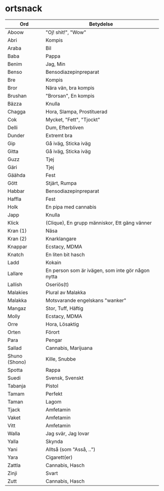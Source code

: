 # ortsnack

Ord | Betydelse |
------------- | ------------- |
Aboow | "Oj! shit!", "Wow"
Abri | Kompis
Araba | Bil
Baba | Pappa
Benim | Jag, Min
Benso | Bensodiazepinpreparat
Bre | Kompis
Bror | Nära vän, bra kompis
Brushan | "Brorsan", En kompis
Bäzza | Knulla
Chagga | Hora, Slampa, Prostituerad
Cok | Mycket, "Fett", "Tjockt"
Delli | Dum, Efterbliven
Dunder | Extremt bra
Gip | Gå iväg, Sticka iväg
Gitta | Gå iväg, Sticka iväg
Guzz | Tjej
Gäri | Tjej
Gäähda | Fest
Gött | Stjärt, Rumpa
Habbar | Bensodiazepinpreparat
Haffla | Fest
Holk | En pipa med cannabis
Japp | Knulla
Klick | (Clique), En grupp människor, Ett gäng vänner
Kran (1) | Näsa
Kran (2) | Knarklangare
Knappar | Ecstacy, MDMA
Knatch | En liten bit hasch
Ladd | Kokain
Lallare | En person som är ivägen, som inte gör någon nytta
Lallish | Oseriös(t)
Malakies | Plural av Malakka
Malakka | Motsvarande engelskans "wanker"
Mangaz | Stor, Tuff, Häftig
Molly | Ecstacy, MDMA
Orre | Hora, Lösaktig
Orten | Förort
Para | Pengar
Sallad | Cannabis, Marijuana
Shuno (Shono) | Kille, Snubbe
Spotta | Rappa
Suedi | Svensk, Svenskt
Tabanja | Pistol
Tamam | Perfekt
Taman | Lagom
Tjack | Amfetamin
Vaket | Amfetamin
Vitt | Amfetamin
Walla | Jag svär, Jag lovar
Yalla | Skynda
Yani | Alltså (som "Asså, ..")
Yara | Cigarett(er)
Zattla | Cannabis, Hasch
Zinji | Svart
Zutt | Cannabis, Hasch

